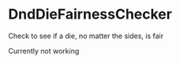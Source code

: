 # DndDieFairnessChecker
Check to see if a die, no matter the sides, is fair


Currently not working
